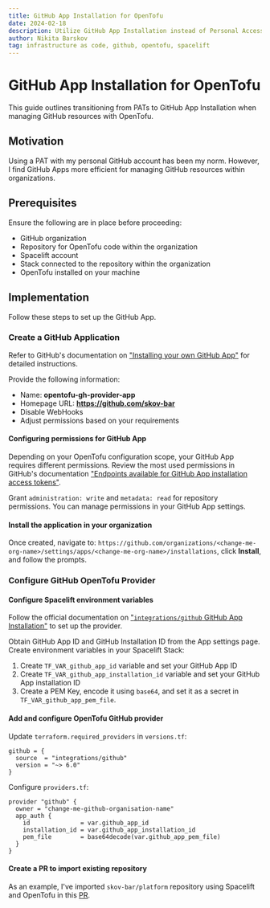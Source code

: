 ```yaml
---
title: GitHub App Installation for OpenTofu
date: 2024-02-18
description: Utilize GitHub App Installation instead of Personal Access Tokens (PATs)
author: Nikita Barskov
tag: infrastructure as code, github, opentofu, spacelift
---
```


# GitHub App Installation for OpenTofu

This guide outlines transitioning from PATs to GitHub App Installation when
managing GitHub resources with OpenTofu.

## Motivation

Using a PAT with my personal GitHub account has been my norm. However, I find
GitHub Apps more efficient for managing GitHub resources within organizations.

## Prerequisites

Ensure the following are in place before proceeding:

- GitHub organization
- Repository for OpenTofu code within the organization
- Spacelift account
- Stack connected to the repository within the organization
- OpenTofu installed on your machine

## Implementation

Follow these steps to set up the GitHub App.

### Create a GitHub Application

Refer to GitHub's documentation on ["Installing your own GitHub App"][gh-docs-install-gh-app]
for detailed instructions.

[gh-docs-install-gh-app]: https://docs.github.com/en/apps/using-github-apps/installing-your-own-github-app

Provide the following information:
- Name: **opentofu-gh-provider-app**
- Homepage URL: **https://github.com/skov-bar**
- Disable WebHooks
- Adjust permissions based on your requirements

#### Configuring permissions for GitHub App

Depending on your OpenTofu configuration scope, your GitHub App requires
different permissions. Review the most used permissions in GitHub's documentation
["Endpoints available for GitHub App installation access tokens"][gh-docs-gh-app-endpoints].

[gh-docs-gh-app-endpoints]: https://docs.github.com/en/rest/authentication/endpoints-available-for-github-app-installation-access-tokens?apiVersion=2022-11-28

Grant `administration: write` and `metadata: read` for repository permissions.
You can manage permissions in your GitHub App settings.

#### Install the application in your organization

Once created, navigate to:
`https://github.com/organizations/<change-me-org-name>/settings/apps/<change-me-org-name>/installations`,
click **Install**, and follow the prompts.

### Configure GitHub OpenTofu Provider

#### Configure Spacelift environment variables

Follow the official documentation on
["`integrations/github` GitHub App Installation"][tf-docs-gh-app-installation]
to set up the provider.

[tf-docs-gh-app-installation]: https://registry.terraform.io/providers/integrations/github/latest/docs#github-app-installation

Obtain GitHub App ID and GitHub Installation ID from the App settings page.
Create environment variables in your Spacelift Stack:

1. Create `TF_VAR_github_app_id` variable and set your GitHub App ID
2. Create `TF_VAR_github_app_installation_id` variable and set your GitHub App
   installation ID
3. Create a PEM Key, encode it using `base64`, and set it as a secret in
   `TF_VAR_github_app_pem_file`.

#### Add and configure OpenTofu GitHub provider

Update `terraform.required_providers` in `versions.tf`:

```hcl
github = {
  source  = "integrations/github"
  version = "~> 6.0"
}
```

Configure `providers.tf`:

```hcl
provider "github" {
  owner = "change-me-github-organisation-name"
  app_auth {
    id              = var.github_app_id
    installation_id = var.github_app_installation_id
    pem_file        = base64decode(var.github_app_pem_file)
  }
}
```

#### Create a PR to import existing repository

As an example, I've imported `skov-bar/platform` repository using Spacelift and
OpenTofu in this [PR][example-pr].

[example-pr]: https://github.com/skov-bar/platform/pull/1
